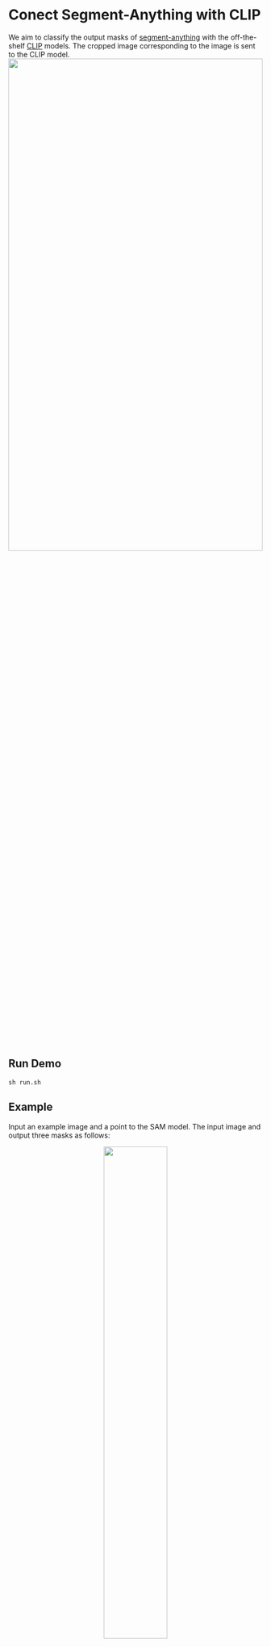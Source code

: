 # Conect Segment-Anything with CLIP
We aim to classify the output masks of [segment-anything](https://github.com/facebookresearch/segment-anything) with the off-the-shelf [CLIP](https://github.com/openai/CLIP) models. The cropped image corresponding to the image is sent to the CLIP model.
<img src="https://github.com/PengtaoJiang/SAM-CLIP/blob/main/imgs/pipeline.png" width="100%" height="50%">

## Run Demo
```
sh run.sh
```

## Example 
Input an example image and a point to the SAM model. The input image and output three masks as follows:
<center><img src="https://github.com/PengtaoJiang/SAM-CLIP/blob/main/imgs/ADE_val_00000001.jpg" width="50%" height="50%"></center>
The three masks and corresponding predicted category are as follows:
<div align=center><img src="https://github.com/PengtaoJiang/SAM-CLIP/blob/main/outs/ADE_val_00000001/0.png" width="50%" height="50%"></div>
<div align=center><img src="https://github.com/PengtaoJiang/SAM-CLIP/blob/main/outs/ADE_val_00000001/1.png" width="50%" height="50%"></div>
<div align=center><img src="https://github.com/PengtaoJiang/SAM-CLIP/blob/main/outs/ADE_val_00000001/2.png" width="50%" height="50%"></div>